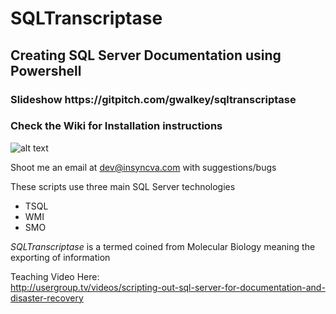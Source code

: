 # SQLTranscriptase 
<h2>Creating SQL Server Documentation using Powershell</h2>

<h3>Slideshow https://gitpitch.com/gwalkey/sqltranscriptase</h3>

<h3>Check the Wiki for Installation instructions</h3>

![alt text](https://raw.githubusercontent.com/gwalkey/SQLTranscriptase/master/SQLT.gif)

Shoot me an email at dev@insyncva.com with suggestions/bugs

These scripts use three main SQL Server technologies
* TSQL
* WMI
* SMO

<em>SQLTranscriptase</em> is a termed coined from Molecular Biology meaning the exporting of information 

Teaching Video Here:<br>
http://usergroup.tv/videos/scripting-out-sql-server-for-documentation-and-disaster-recovery




